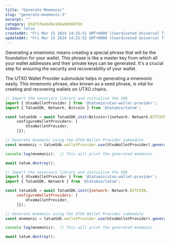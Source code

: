```yaml
---
title: "Generate Mnemonic"
slug: "generate-mnemonic-3"
excerpt: ""
category: 65d73feeb4be160ab098d70d
hidden: false
createdAt: "Fri Mar 15 2024 14:25:51 GMT+0000 (Coordinated Universal Time)"
updatedAt: "Fri Mar 15 2024 14:25:52 GMT+0000 (Coordinated Universal Time)"
---
```

Generating a mnemonic means creating a special phrase that will be the foundation for your wallet. This phrase is like a master key from which all your wallet addresses and their private keys can be generated. It's a crucial step for ensuring the security and recoverability of your wallet.

The UTXO Wallet Provider submodule helps in generating a mnemonic easily. This mnemonic phrase, also known as a seed phrase, is vital for creating and recovering wallets on UTXO chains.

```typescript
// Import the necessary library and initialize the SDK
import { UtxoWalletProvider } from '@tatumio/utxo-wallet-provider';
import { TatumSDK, Network, Bitcoin } from '@tatumio/tatum';

const tatumSdk = await TatumSDK.init<Bitcoin>({network: Network.BITCOIN,
     configureWalletProviders: [
         UtxoWalletProvider,
     ]});

// Generate mnemonic using the UTXO Wallet Provider submodule
const mnemonic = tatumSdk.walletProvider.use(UtxoWalletProvider).generateMnemonic();

console.log(mnemonic);  // This will print the generated mnemonic

await tatum.destroy();
```
```javascript
// Import the necessary library and initialize the SDK
import { UtxoWalletProvider } from '@tatumio/utxo-wallet-provider';
import { TatumSDK, Network } from '@tatumio/tatum';

const tatumSdk = await TatumSDK.init({network: Network.BITCOIN,
     configureWalletProviders: [
         UtxoWalletProvider,
     ]});

// Generate mnemonic using the UTXO Wallet Provider submodule
const mnemonic = tatumSdk.walletProvider.use(UtxoWalletProvider).generateMnemonic();

console.log(mnemonic);  // This will print the generated mnemonic

await tatum.destroy();
```
